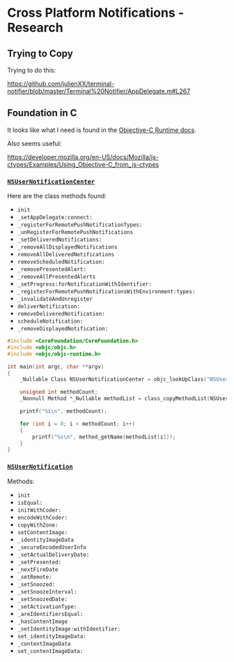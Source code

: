 # Cross Platform Notifications - Research

## Trying to Copy

Trying to do this:

https://github.com/julienXX/terminal-notifier/blob/master/Terminal%20Notifier/AppDelegate.m#L267

## Foundation in C

It looks like what I need is found in the [Objective-C Runtime
docs](https://developer.apple.com/documentation/objectivec/objective-c_runtime?language=objc).

Also seems useful:

https://developer.mozilla.org/en-US/docs/Mozilla/js-ctypes/Examples/Using_Objective-C_from_js-ctypes

### [`NSUserNotificationCenter`](https://developer.apple.com/documentation/foundation/nsusernotificationcenter?language=objc)

Here are the class methods found:

- `init`
- `_setAppDelegate:connect:`
- `_registerForRemotePushNotificationTypes:`
- `_unRegisterForRemotePushNotifications`
- `_setDeliveredNotifications:`
- `_removeAllDisplayedNotifications`
- `removeAllDeliveredNotifications`
- `removeScheduledNotification:`
- `_removePresentedAlert:`
- `_removeAllPresentedAlerts`
- `_setProgress:forNotificationWithIdentifier:`
- `_registerForRemotePushNotificationsWithEnvironment:types:`
- `_invalidateAndUnregister`
- `deliverNotification:`
- `removeDeliveredNotification:`
- `scheduleNotification:`
- `_removeDisplayedNotification:`

```c
#include <CoreFoundation/CoreFoundation.h>
#include <objc/objc.h>
#include <objc/objc-runtime.h>

int main(int argc, char **argv)
{
    _Nullable Class NSUserNotificationCenter = objc_lookUpClass("NSUserNotificationCenter");

    unsigned int methodCount;
    _Nonnull Method *_Nullable methodList = class_copyMethodList(NSUserNotificationCenter, &methodCount);

    printf("%i\n", methodCount);

    for (int i = 0; i < methodCount; i++)
    {
        printf("%s\n", method_getName(methodList[i]));
    }
}

```

### [`NSUserNotification`](https://developer.apple.com/documentation/foundation/nsusernotification?language=objc)

Methods:

- `init`
- `isEqual:`
- `initWithCoder:`
- `encodeWithCoder:`
- `copyWithZone:`
- `setContentImage:`
- `_identityImageData`
- `_secureEncodedUserInfo`
- `_setActualDeliveryDate:`
- `_setPresented:`
- `_nextFireDate`
- `_setRemote:`
- `_setSnoozed:`
- `_setSnoozeInterval:`
- `_setSnoozedDate:`
- `_setActivationType:`
- `_areIdentifiersEqual:`
- `_hasContentImage`
- `_setIdentityImage:withIdentifier:`
- `set_identityImageData:`
- `_contentImageData`
- `set_contentImageData:`
